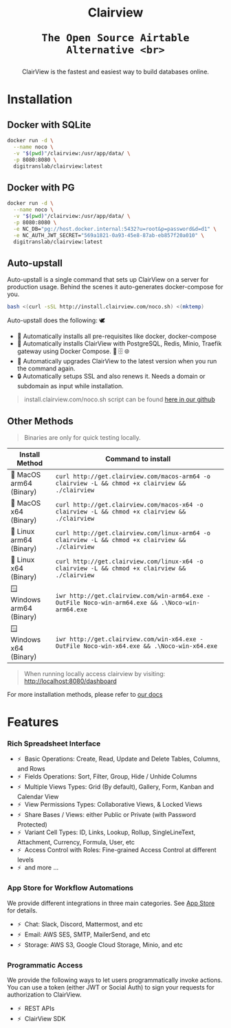 <h1 align="center" style="border-bottom: none">
    Clairview

    The Open Source Airtable Alternative <br>
</h1>

<p align="center">
ClairView is the fastest and easiest way to build databases online.
</p>



# Installation

## Docker with SQLite

```bash 
docker run -d \
  --name noco \
  -v "$(pwd)"/clairview:/usr/app/data/ \
  -p 8080:8080 \
  digitranslab/clairview:latest
  ```

## Docker with PG
```bash
docker run -d \
  --name noco \
  -v "$(pwd)"/clairview:/usr/app/data/ \
  -p 8080:8080 \
  -e NC_DB="pg://host.docker.internal:5432?u=root&p=password&d=d1" \
  -e NC_AUTH_JWT_SECRET="569a1821-0a93-45e8-87ab-eb857f20a010" \
  digitranslab/clairview:latest
```

## Auto-upstall
Auto-upstall is a single command that sets up ClairView on a server for production usage.
Behind the scenes it auto-generates docker-compose for you.

```bash
bash <(curl -sSL http://install.clairview.com/noco.sh) <(mktemp)
```

Auto-upstall does the following: 🕊
- 🐳 Automatically installs all pre-requisites like docker, docker-compose
- 🚀 Automatically installs ClairView with PostgreSQL, Redis, Minio, Traefik gateway using Docker Compose. 🐘 🗄️ 🌐
- 🔄 Automatically upgrades ClairView to the latest version when you run the command again.
- 🔒 Automatically setups SSL and also renews it. Needs a domain or subdomain as input while installation.
> install.clairview.com/noco.sh script can be found [here in our github](https://raw.githubusercontent.com/digitranslab/clairview/develop/docker-compose/1_Auto_Upstall/noco.sh)


## Other Methods

> Binaries are only for quick testing locally.

| Install Method                | Command to install                                                                                                                                                                                                                                                                                                                                                         |
|-------------------------------|----------------------------------------------------------------------------------------------------------------------------------------------------------------------------------------------------------------------------------------------------------------------------------------------------------------------------------------------------------------------------|
| 🍏 MacOS arm64 <br>(Binary)   | `curl http://get.clairview.com/macos-arm64 -o clairview -L && chmod +x clairview && ./clairview`                                                                                                                                                                                                                                                                                       |
| 🍏 MacOS x64 <br>(Binary)     | `curl http://get.clairview.com/macos-x64 -o clairview -L && chmod +x clairview && ./clairview`                                                                                                                                                                                                                                                                                         |
| 🐧 Linux arm64 <br>(Binary)   | `curl http://get.clairview.com/linux-arm64 -o clairview -L && chmod +x clairview && ./clairview`                                                                                                                                                                                                                                                                                       |
| 🐧 Linux x64 <br>(Binary)     | `curl http://get.clairview.com/linux-x64 -o clairview -L && chmod +x clairview && ./clairview`                                                                                                                                                                                                                                                                                         |
| 🪟 Windows arm64 <br>(Binary) | `iwr http://get.clairview.com/win-arm64.exe -OutFile Noco-win-arm64.exe && .\Noco-win-arm64.exe`                                                                                                                                                                                                                                                                              |
| 🪟 Windows x64 <br>(Binary)   | `iwr http://get.clairview.com/win-x64.exe -OutFile Noco-win-x64.exe && .\Noco-win-x64.exe`                                                                                                                                                                                                                                                                                    |


> When running locally access clairview by visiting: [http://localhost:8080/dashboard](http://localhost:8080/dashboard)

For more installation methods, please refer to [our docs](https://docs.clairview.com/category/installation)


# Features

### Rich Spreadsheet Interface

- ⚡ &nbsp;Basic Operations: Create, Read, Update and Delete Tables, Columns, and Rows
- ⚡ &nbsp;Fields Operations: Sort, Filter, Group, Hide / Unhide Columns
- ⚡ &nbsp;Multiple Views Types: Grid (By default), Gallery, Form, Kanban and Calendar View
- ⚡ &nbsp;View Permissions Types: Collaborative Views, & Locked Views
- ⚡ &nbsp;Share Bases / Views: either Public or Private (with Password Protected)
- ⚡ &nbsp;Variant Cell Types: ID, Links, Lookup, Rollup, SingleLineText, Attachment, Currency, Formula, User, etc
- ⚡ &nbsp;Access Control with Roles: Fine-grained Access Control at different levels
- ⚡ &nbsp;and more ...

### App Store for Workflow Automations

We provide different integrations in three main categories. See <a href="https://docs.clairview.com/account-settings/oss-specific-details/#app-store" target="_blank">App Store</a> for details.

- ⚡ &nbsp;Chat: Slack, Discord, Mattermost, and etc
- ⚡ &nbsp;Email: AWS SES, SMTP, MailerSend, and etc
- ⚡ &nbsp;Storage: AWS S3, Google Cloud Storage, Minio, and etc

### Programmatic Access

We provide the following ways to let users programmatically invoke actions. You can use a token (either JWT or Social Auth) to sign your requests for authorization to ClairView.

- ⚡ &nbsp;REST APIs
- ⚡ &nbsp;ClairView SDK
